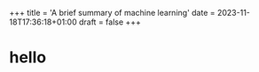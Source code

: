 +++
title = 'A brief summary of machine learning'
date = 2023-11-18T17:36:18+01:00
draft = false
+++

# hello


